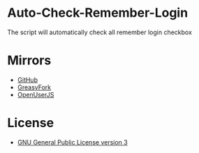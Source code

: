 # Auto-Check-Remember-Login
The script will automatically check all remember login checkbox

# Mirrors
- [GitHub](https://github.com/tam710562/Auto-Check-Remember-Login)
- [GreasyFork](https://greasyfork.org/scripts/30726-auto-check-remember-login)
- [OpenUserJS](https://openuserjs.org/scripts/tam710562/Auto_Check_Remember_Login)

# License
- [GNU General Public License version 3](https://www.gnu.org/copyleft/gpl.html)
